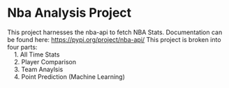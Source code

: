 # Nba Analysis Project
This project harnesses the nba-api to fetch NBA Stats.
Documentation can be found here: https://pypi.org/project/nba-api/
This project is broken into four parts:<br/>
       &nbsp;&nbsp;&nbsp;  1. All Time Stats<br/>
       &nbsp;&nbsp;&nbsp;  2. Player Comparison<br/>
       &nbsp;&nbsp;&nbsp;  3. Team Anaylsis<br/>
       &nbsp;&nbsp;&nbsp;  4. Point Prediction (Machine Learning)<br/>
